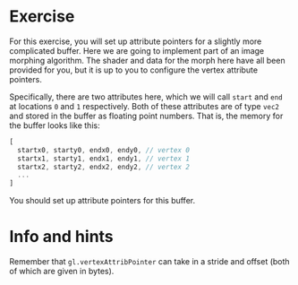 # Exercise

For this exercise, you will set up attribute pointers for a slightly more complicated buffer.  Here we are going to implement part of an image morphing algorithm.  The shader and data for the morph here have all been provided for you, but it is up to you to configure the vertex attribute pointers.

Specifically, there are two attributes here, which we will call `start` and `end` at locations `0` and `1` respectively.  Both of these attributes are of type `vec2` and stored in the buffer as floating point numbers.  That is, the memory for the buffer looks like this:

```javascript
[
  startx0, starty0, endx0, endy0, // vertex 0
  startx1, starty1, endx1, endy1, // vertex 1
  startx2, starty2, endx2, endy2, // vertex 2
  ...
]
```

You should set up attribute pointers for this buffer.

# Info and hints

Remember that `gl.vertexAttribPointer` can take in a stride and offset (both of which are given in bytes).
